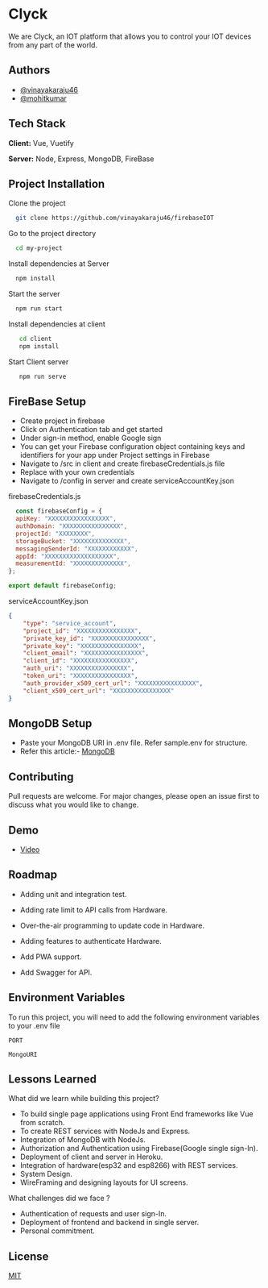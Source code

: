 
# Clyck

We are Clyck, an IOT platform that allows you to control your IOT devices from any part of the world.




## Authors

- [@vinayakaraju46](https://github.com/vinayakaraju46)
- [@mohitkumar](https://github.com/mohitkumartoshniwal)

  
## Tech Stack

**Client:** Vue, Vuetify

**Server:** Node, Express, MongoDB, FireBase

  
## Project Installation

Clone the project

```bash
  git clone https://github.com/vinayakaraju46/firebaseIOT
```

Go to the project directory

```bash
  cd my-project
```

Install dependencies at Server

```bash
  npm install
```

Start the server

```bash
  npm run start
```

Install dependencies at client

```bash
   cd client
   npm install

```
Start Client server

```bash
   npm run serve
```



  
## FireBase Setup 

* Create project in firebase
* Click on Authentication tab and get started
* Under sign-in method, enable Google sign
* You can get your Firebase configuration object containing keys and identifiers for your app under Project settings in Firebase
* Navigate to /src in client and create firebaseCredentials.js file
* Replace with your own credentials
* Navigate to /config in server and create serviceAccountKey.json

firebaseCredentials.js
```javascript 
  const firebaseConfig = {
  apiKey: "XXXXXXXXXXXXXXXXX",
  authDomain: "XXXXXXXXXXXXXXXX",
  projectId: "XXXXXXXX",
  storageBucket: "XXXXXXXXXXXXXX",
  messagingSenderId: "XXXXXXXXXXXX",
  appId: "XXXXXXXXXXXXXXXXXXX",
  measurementId: "XXXXXXXXXXXXXX",
};

export default firebaseConfig;
```


serviceAccountKey.json
```json
{
    "type": "service_account",
    "project_id": "XXXXXXXXXXXXXXXX",
    "private_key_id": "XXXXXXXXXXXXXXXX",
    "private_key": "XXXXXXXXXXXXXXXX",
    "client_email": "XXXXXXXXXXXXXXXX",
    "client_id": "XXXXXXXXXXXXXXXX",
    "auth_uri": "XXXXXXXXXXXXXXXX",
    "token_uri": "XXXXXXXXXXXXXXXX",
    "auth_provider_x509_cert_url": "XXXXXXXXXXXXXXXX",
    "client_x509_cert_url": "XXXXXXXXXXXXXXXX"
}
```
## MongoDB Setup
* Paste your MongoDB URI in .env file. Refer sample.env for structure. 
* Refer this article:- [MongoDB](https://www.mongodb.com/blog/post/quick-start-nodejs-mongodb--how-to-get-connected-to-your-database)

    
## Contributing

Pull requests are welcome. For major changes, please open an issue first to discuss what you would like to change.





  
## Demo
* [Video](https://youtu.be/iuoQcgHl23I)


  
## Roadmap

- Adding unit and integration test. 

- Adding rate limit to API calls from Hardware.

- Over-the-air programming to update code in Hardware. 

- Adding features to authenticate Hardware.

- Add PWA support.

- Add Swagger for API.
## Environment Variables

To run this project, you will need to add the following environment variables to your .env file

`PORT`

`MongoURI`

  
## Lessons Learned

What did we learn while building this project? 

* To build single page applications using Front End frameworks like Vue from scratch.
* To create REST services with NodeJs and Express.
* Integration of MongoDB with NodeJs.
* Authorization and Authentication using Firebase(Google single sign-In).
* Deployment of client and server in Heroku. 
* Integration of hardware(esp32 and esp8266) with REST services.
* System Design.
* WireFraming and designing layouts for UI screens.

What challenges did we face ?
* Authentication of requests and user sign-In.
* Deployment of frontend and backend in single server.
* Personal commitment.

## License

[MIT](https://choosealicense.com/licenses/mit/)

  
